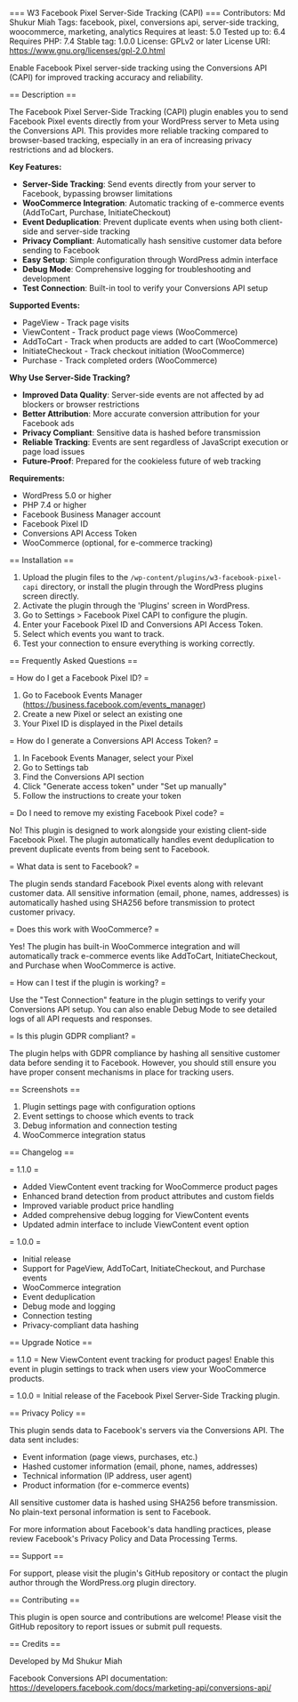 === W3 Facebook Pixel Server-Side Tracking (CAPI) ===
Contributors: Md Shukur Miah
Tags: facebook, pixel, conversions api, server-side tracking, woocommerce, marketing, analytics
Requires at least: 5.0
Tested up to: 6.4
Requires PHP: 7.4
Stable tag: 1.0.0
License: GPLv2 or later
License URI: https://www.gnu.org/licenses/gpl-2.0.html

Enable Facebook Pixel server-side tracking using the Conversions API (CAPI) for improved tracking accuracy and reliability.

== Description ==

The Facebook Pixel Server-Side Tracking (CAPI) plugin enables you to send Facebook Pixel events directly from your WordPress server to Meta using the Conversions API. This provides more reliable tracking compared to browser-based tracking, especially in an era of increasing privacy restrictions and ad blockers.

**Key Features:**

* **Server-Side Tracking**: Send events directly from your server to Facebook, bypassing browser limitations
* **WooCommerce Integration**: Automatic tracking of e-commerce events (AddToCart, Purchase, InitiateCheckout)
* **Event Deduplication**: Prevent duplicate events when using both client-side and server-side tracking
* **Privacy Compliant**: Automatically hash sensitive customer data before sending to Facebook
* **Easy Setup**: Simple configuration through WordPress admin interface
* **Debug Mode**: Comprehensive logging for troubleshooting and development
* **Test Connection**: Built-in tool to verify your Conversions API setup

**Supported Events:**

* PageView - Track page visits
* ViewContent - Track product page views (WooCommerce)
* AddToCart - Track when products are added to cart (WooCommerce)
* InitiateCheckout - Track checkout initiation (WooCommerce)
* Purchase - Track completed orders (WooCommerce)

**Why Use Server-Side Tracking?**

* **Improved Data Quality**: Server-side events are not affected by ad blockers or browser restrictions
* **Better Attribution**: More accurate conversion attribution for your Facebook ads
* **Privacy Compliant**: Sensitive data is hashed before transmission
* **Reliable Tracking**: Events are sent regardless of JavaScript execution or page load issues
* **Future-Proof**: Prepared for the cookieless future of web tracking

**Requirements:**

* WordPress 5.0 or higher
* PHP 7.4 or higher
* Facebook Business Manager account
* Facebook Pixel ID
* Conversions API Access Token
* WooCommerce (optional, for e-commerce tracking)

== Installation ==

1. Upload the plugin files to the `/wp-content/plugins/w3-facebook-pixel-capi` directory, or install the plugin through the WordPress plugins screen directly.
2. Activate the plugin through the 'Plugins' screen in WordPress.
3. Go to Settings > Facebook Pixel CAPI to configure the plugin.
4. Enter your Facebook Pixel ID and Conversions API Access Token.
5. Select which events you want to track.
6. Test your connection to ensure everything is working correctly.

== Frequently Asked Questions ==

= How do I get a Facebook Pixel ID? =

1. Go to Facebook Events Manager (https://business.facebook.com/events_manager)
2. Create a new Pixel or select an existing one
3. Your Pixel ID is displayed in the Pixel details

= How do I generate a Conversions API Access Token? =

1. In Facebook Events Manager, select your Pixel
2. Go to Settings tab
3. Find the Conversions API section
4. Click "Generate access token" under "Set up manually"
5. Follow the instructions to create your token

= Do I need to remove my existing Facebook Pixel code? =

No! This plugin is designed to work alongside your existing client-side Facebook Pixel. The plugin automatically handles event deduplication to prevent duplicate events from being sent to Facebook.

= What data is sent to Facebook? =

The plugin sends standard Facebook Pixel events along with relevant customer data. All sensitive information (email, phone, names, addresses) is automatically hashed using SHA256 before transmission to protect customer privacy.

= Does this work with WooCommerce? =

Yes! The plugin has built-in WooCommerce integration and will automatically track e-commerce events like AddToCart, InitiateCheckout, and Purchase when WooCommerce is active.

= How can I test if the plugin is working? =

Use the "Test Connection" feature in the plugin settings to verify your Conversions API setup. You can also enable Debug Mode to see detailed logs of all API requests and responses.

= Is this plugin GDPR compliant? =

The plugin helps with GDPR compliance by hashing all sensitive customer data before sending it to Facebook. However, you should still ensure you have proper consent mechanisms in place for tracking users.

== Screenshots ==

1. Plugin settings page with configuration options
2. Event settings to choose which events to track
3. Debug information and connection testing
4. WooCommerce integration status

== Changelog ==

= 1.1.0 =
* Added ViewContent event tracking for WooCommerce product pages
* Enhanced brand detection from product attributes and custom fields
* Improved variable product price handling
* Added comprehensive debug logging for ViewContent events
* Updated admin interface to include ViewContent event option

= 1.0.0 =
* Initial release
* Support for PageView, AddToCart, InitiateCheckout, and Purchase events
* WooCommerce integration
* Event deduplication
* Debug mode and logging
* Connection testing
* Privacy-compliant data hashing

== Upgrade Notice ==

= 1.1.0 =
New ViewContent event tracking for product pages! Enable this event in plugin settings to track when users view your WooCommerce products.

= 1.0.0 =
Initial release of the Facebook Pixel Server-Side Tracking plugin.

== Privacy Policy ==

This plugin sends data to Facebook's servers via the Conversions API. The data sent includes:

* Event information (page views, purchases, etc.)
* Hashed customer information (email, phone, names, addresses)
* Technical information (IP address, user agent)
* Product information (for e-commerce events)

All sensitive customer data is hashed using SHA256 before transmission. No plain-text personal information is sent to Facebook.

For more information about Facebook's data handling practices, please review Facebook's Privacy Policy and Data Processing Terms.

== Support ==

For support, please visit the plugin's GitHub repository or contact the plugin author through the WordPress.org plugin directory.

== Contributing ==

This plugin is open source and contributions are welcome! Please visit the GitHub repository to report issues or submit pull requests.

== Credits ==

Developed by Md Shukur Miah

Facebook Conversions API documentation: https://developers.facebook.com/docs/marketing-api/conversions-api/


